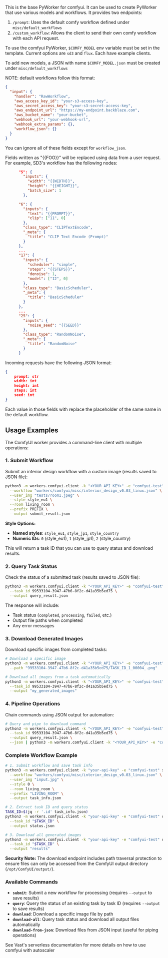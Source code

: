 This is the base PyWorker for comfyui. It can be used to create PyWorker that use various models and
workflows. It provides two endpoints:

1. `/prompt`: Uses the default comfy workflow defined under `misc/default_workflows`
2. `/custom_workflow`: Allows the client to send their own comfy workflow with each API request.

To use the comfyui PyWorker, `$COMFY_MODEL` env variable must be set in the template. Current options are
`sd3` and `flux`. Each have example clients.

To add new models, a JSON with name `$COMFY_MODEL.json` must be created under `misc/default_workflows`

NOTE: default workflows follow this format:

```json
{
  "input": {
    "handler": "RawWorkflow",
    "aws_access_key_id": "your-s3-access-key",
    "aws_secret_access_key": "your-s3-secret-access-key",
    "aws_endpoint_url": "https://my-endpoint.backblaze.com",
    "aws_bucket_name": "your-bucket",
    "webhook_url": "your-webhook-url",
    "webhook_extra_params": {},
    "workflow_json": {}
  }
}
```

You can ignore all of these fields except for `workflow_json`.

Fields written as "{{FOO}}" will be replaced using data from a user request. For example, SD3's workflow has the
following nodes:

```json
      "5": {
        "inputs": {
          "width": "{{WIDTH}}",
          "height": "{{HEIGHT}}",
          "batch_size": 1
        },

      "6": {
        "inputs": {
          "text": "{{PROMPT}}",
          "clip": ["11", 0]
        },
        "class_type": "CLIPTextEncode",
        "_meta": {
          "title": "CLIP Text Encode (Prompt)"
        }
      },
      ...
      "17": {
        "inputs": {
          "scheduler": "simple",
          "steps": "{{STEPS}}",
          "denoise": 1,
          "model": ["12", 0]
        },
        "class_type": "BasicScheduler",
        "_meta": {
          "title": "BasicScheduler"
        }
      },
      ...
      "25": {
        "inputs": {
          "noise_seed": "{{SEED}}"
        },
        "class_type": "RandomNoise",
        "_meta": {
          "title": "RandomNoise"
        }
      }

```

Incoming requests have the following JSON format:

```json
{
    prompt: str
    width: int
    height: int
    steps: int
    seed: int
}
```

Each value in those fields with replace the placeholder of the same name in the default workflow.

## Usage Examples

The ComfyUI worker provides a command-line client with multiple operations:

### 1. Submit Workflow

Submit an interior design workflow with a custom image (results saved to JSON file):

```bash
python3 -m workers.comfyui.client -k "<YOUR_API_KEY>" -e "comfyui-test" submit \
  --workflow "workers/comfyui/misc/interior_design_v0.03_linux.json" \
  --user_img "tests/room1.jpeg" \
  --style style_eu1 \
  --room living_room \
  --prefix PREFIX \
  --output submit_result.json
```

**Style Options:**
- **Named styles**: `style_eu1`, `style_jp1`, `style_country`
- **Numeric IDs**: `0` (style_eu1), `1` (style_jp1), `2` (style_country)

This will return a task ID that you can use to query status and download results.

### 2. Query Task Status

Check the status of a submitted task (results saved to JSON file):

```bash
python3 -m workers.comfyui.client -k "<YOUR_API_KEY>" -e "comfyui-test" query \
  --task_id 99533104-3947-47b6-8f2c-d41a35b5ed75 \
  --output query_result.json
```

The response will include:
- Task status (`completed`, `processing`, `failed`, etc.)
- Output file paths when completed
- Any error messages

### 3. Download Generated Images

Download specific images from completed tasks:

```bash
# Download a specific image
python3 -m workers.comfyui.client -k "<YOUR_API_KEY>" -e "comfyui-test" download \
  --path "99533104-3947-47b6-8f2c-d41a35b5ed75/TASK_ID_1_00004_.png"

# Download all images from a task automatically
python3 -m workers.comfyui.client -k "<YOUR_API_KEY>" -e "comfyui-test" download-all \
  --task_id 99533104-3947-47b6-8f2c-d41a35b5ed75 \
  --output "my_generated_images"
```

### 4. Pipeline Operations

Chain commands using JSON output for automation:

```bash
# Query and pipe to download command
python3 -m workers.comfyui.client -k "<YOUR_API_KEY>" -e "comfyui-test" query \
  --task_id 99533104-3947-47b6-8f2c-d41a35b5ed75 \
  --output query_result.json \
  --json | python3 -m workers.comfyui.client -k "<YOUR_API_KEY>" -e "comfyui-test" download-from-json
```

### Complete Workflow Example

```bash
# 1. Submit workflow and save task info
python3 -m workers.comfyui.client -k "your-api-key" -e "comfyui-test" submit \
  --workflow "workers/comfyui/misc/interior_design_v0.03_linux.json" \
  --user_img "input.jpg" \
  --style 0 \
  --room living_room \
  --prefix "LIVING_ROOM" \
  --output task_info.json

# 2. Extract task ID and query status
TASK_ID=$(jq -r '.id' task_info.json)
python3 -m workers.comfyui.client -k "your-api-key" -e "comfyui-test" query \
  --task_id "$TASK_ID" \
  --output status.json

# 3. Download all generated images
python3 -m workers.comfyui.client -k "your-api-key" -e "comfyui-test" download-all \
  --task_id "$TASK_ID" \
  --output "results"
```

**Security Note:** The download endpoint includes path traversal protection to ensure files can only be accessed from the ComfyUI output directory (`/opt/ComfyUI/output/`).

### Available Commands

- **`submit`**: Submit a new workflow for processing (requires `--output` to save results)
- **`query`**: Query the status of an existing task by task ID (requires `--output` to save results)  
- **`download`**: Download a specific image file by path
- **`download-all`**: Query task status and download all output files automatically
- **`download-from-json`**: Download files from JSON input (useful for piping operations)

See Vast's serverless documentation for more details on how to use comfyui with autoscaler

